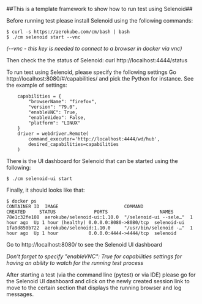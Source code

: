 ##This is a template framework to show how to run test using Selenoid##


Before running test please install Selenoid using the following commands:
```
$ curl -s https://aerokube.com/cm/bash | bash
$ ./cm selenoid start --vnc
```
*(--vnc - this key is needed to connect to a browser in docker via vnc)*

Then check the the status of Selenoid:
curl http://localhost:4444/status

To run test using Selenoid, please specify the following settings
Go http://localhost:8080/#/capabilities/ and pick the Python for instance.
See the example of settings:
```
    capabilities = {
        "browserName": "firefox",
        "version": "79.0",
        "enableVNC": True,
        "enableVideo": False,
        "platform": "LINUX"
    }
    driver = webdriver.Remote(
        command_executor='http://localhost:4444/wd/hub',
        desired_capabilities=capabilities
    )
```
There is the UI dashboard for Selenoid that can be started using the following:
```
$ ./cm selenoid-ui start
```

Finally, it should looks like that:
```
$ docker ps
CONTAINER ID  IMAGE                        COMMAND                 CREATED     STATUS              PORTS                   NAMES
78e1c32fe108  aerokube/selenoid-ui:1.10.0  "/selenoid-ui --sele…"  1 hour ago  Up 1 hour (healthy) 0.0.0.0:8080->8080/tcp  selenoid-ui
1fa9d850b722  aerokube/selenoid:1.10.0     "/usr/bin/selenoid -…"  1 hour ago  Up 1 hour           0.0.0.0:4444->4444/tcp  selenoid
```

Go to http://localhost:8080/ to see the Selenoid UI dashboard

*Don't forget to specify "enableVNC": True for capabilities settings for having an ability to watch for the running test process*


After starting a test (via the command line (pytest) or via IDE) please go for the Selenoid UI dashboard and click on the newly created 
session link to move to the certain section that displays the running browser and log messages.
